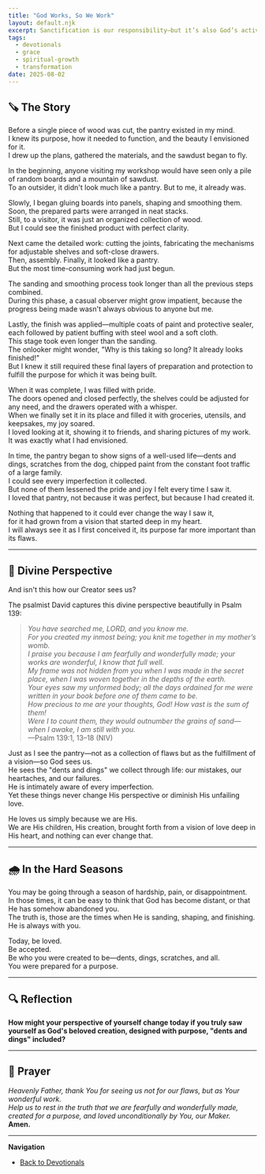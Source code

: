 ```yaml
---
title: "God Works, So We Work"
layout: default.njk
excerpt: Sanctification is our responsibility—but it’s also God’s activity. He works in us, so we can work it out. And when we do, it brings Him joy.
tags:
  - devotionals
  - grace
  - spiritual-growth
  - transformation
date: 2025-08-02
---
```


## 🪚 The Story

Before a single piece of wood was cut, the pantry existed in my mind.  
I knew its purpose, how it needed to function, and the beauty I envisioned for it.  
I drew up the plans, gathered the materials, and the sawdust began to fly.

In the beginning, anyone visiting my workshop would have seen only a pile of random boards and a mountain of sawdust.  
To an outsider, it didn't look much like a pantry. But to me, it already was.

Slowly, I began gluing boards into panels, shaping and smoothing them.  
Soon, the prepared parts were arranged in neat stacks.  
Still, to a visitor, it was just an organized collection of wood.  
But I could see the finished product with perfect clarity.

Next came the detailed work: cutting the joints, fabricating the mechanisms for adjustable shelves and soft-close drawers.  
Then, assembly. Finally, it looked like a pantry.  
But the most time-consuming work had just begun.

The sanding and smoothing process took longer than all the previous steps combined.  
During this phase, a casual observer might grow impatient, because the progress being made wasn't always obvious to anyone but me.

Lastly, the finish was applied—multiple coats of paint and protective sealer, each followed by patient buffing with steel wool and a soft cloth.  
This stage took even longer than the sanding.  
The onlooker might wonder, "Why is this taking so long? It already looks finished!"  
But I knew it still required these final layers of preparation and protection to fulfill the purpose for which it was being built.

When it was complete, I was filled with pride.  
The doors opened and closed perfectly, the shelves could be adjusted for any need, and the drawers operated with a whisper.  
When we finally set it in its place and filled it with groceries, utensils, and keepsakes, my joy soared.  
I loved looking at it, showing it to friends, and sharing pictures of my work.  
It was exactly what I had envisioned.

In time, the pantry began to show signs of a well-used life—dents and dings, scratches from the dog, chipped paint from the constant foot traffic of a large family.  
I could see every imperfection it collected.  
But none of them lessened the pride and joy I felt every time I saw it.  
I loved that pantry, not because it was perfect, but because I had created it.

Nothing that happened to it could ever change the way I saw it,  
for it had grown from a vision that started deep in my heart.  
I will always see it as I first conceived it, its purpose far more important than its flaws.

---

## 💖 Divine Perspective

And isn't this how our Creator sees us?

The psalmist David captures this divine perspective beautifully in Psalm 139:

> _You have searched me, LORD, and you know me._  
> _For you created my inmost being; you knit me together in my mother’s womb._  
> _I praise you because I am fearfully and wonderfully made; your works are wonderful, I know that full well._  
> _My frame was not hidden from you when I was made in the secret place, when I was woven together in the depths of the earth._  
> _Your eyes saw my unformed body; all the days ordained for me were written in your book before one of them came to be._  
> _How precious to me are your thoughts, God! How vast is the sum of them!_  
> _Were I to count them, they would outnumber the grains of sand—when I awake, I am still with you._  
> —Psalm 139:1, 13–18 (NIV)

Just as I see the pantry—not as a collection of flaws but as the fulfillment of a vision—so God sees us.  
He sees the "dents and dings" we collect through life: our mistakes, our heartaches, and our failures.  
He is intimately aware of every imperfection.  
Yet these things never change His perspective or diminish His unfailing love.

He loves us simply because we are His.  
We are His children, His creation, brought forth from a vision of love deep in His heart, and nothing can ever change that.

---

## 🌧️ In the Hard Seasons

You may be going through a season of hardship, pain, or disappointment.  
In those times, it can be easy to think that God has become distant, or that He has somehow abandoned you.  
The truth is, those are the times when He is sanding, shaping, and finishing.  
He is always with you.

Today, be loved.  
Be accepted.  
Be who you were created to be—dents, dings, scratches, and all.  
You were prepared for a purpose.

---

## 🔍 Reflection

**How might your perspective of yourself change today if you truly saw yourself as God's beloved creation, designed with purpose, "dents and dings" included?**

---

## 🙏 Prayer

_Heavenly Father, thank You for seeing us not for our flaws, but as Your wonderful work.  
Help us to rest in the truth that we are fearfully and wonderfully made,  
created for a purpose, and loved unconditionally by You, our Maker._  
**Amen.**

---

**Navigation**

- [ Back to Devotionals](/devotionals/)
